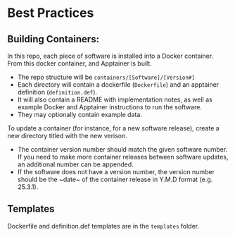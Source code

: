 # Best Practices

## Building Containers:
In this repo, each piece of software is installed into a Docker container. From this docker container, and Apptainer is built.
- The repo structure will be `containers/[Software]/[Version#]`
- Each directory will contain a dockerfile (`Dockerfile`) and an apptainer definition (`definition.def`).
- It will also contain a README with implementation notes, as well as example Docker and Apptainer instructions to run the software.
- They may optionally contain example data.

To update a container (for instance, for a new software release), create a new directory titled with the new verison.
- The container version number should match the given software number. If you need to make more container releases between software updates, an additional number can be appended.
- If the software does not have a version number, the version number should be the ~date~ of the container release in Y.M.D format (e.g. 25.3.1).

## Templates
Dockerfile and definition.def templates are in the `templates` folder.